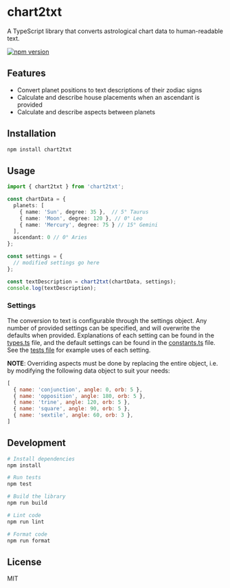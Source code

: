 # chart2txt

A TypeScript library that converts astrological chart data to human-readable text.

[![npm version](https://badge.fury.io/js/chart2txt.svg)](https://badge.fury.io/js/chart2txt)

## Features

- Convert planet positions to text descriptions of their zodiac signs
- Calculate and describe house placements when an ascendant is provided
- Calculate and describe aspects between planets

## Installation

```bash
npm install chart2txt
```

## Usage

```typescript
import { chart2txt } from 'chart2txt';

const chartData = {
  planets: [
    { name: 'Sun', degree: 35 },  // 5° Taurus
    { name: 'Moon', degree: 120 }, // 0° Leo
    { name: 'Mercury', degree: 75 } // 15° Gemini
  ],
  ascendant: 0 // 0° Aries
};

const settings = {
  // modified settings go here
};

const textDescription = chart2txt(chartData, settings);
console.log(textDescription);
```

### Settings

The conversion to text is configurable through the settings object. Any number of provided settings can be specified, and will overwrite the defaults when provided. Explanations of each setting can be found in the [types.ts](src/types.ts) file, and the default settings can be found in the [constants.ts](src/constants.ts) file. See the [tests file](tests/index.test.ts) for example uses of each setting.

**NOTE**: Overriding aspects must be done by replacing the entire object, i.e. by modifying the following data object to suit your needs:

```javascript
[
  { name: 'conjunction', angle: 0, orb: 5 },
  { name: 'opposition', angle: 180, orb: 5 },
  { name: 'trine', angle: 120, orb: 5 },
  { name: 'square', angle: 90, orb: 5 },
  { name: 'sextile', angle: 60, orb: 3 },
]
```

## Development

```bash
# Install dependencies
npm install

# Run tests
npm test

# Build the library
npm run build

# Lint code
npm run lint

# Format code
npm run format
```

## License

MIT
